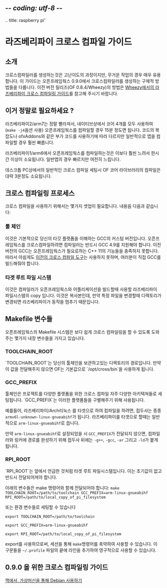 ## -*- coding: utf-8 -*-
.. title: raspberry pi'


라즈베리파이 크로스 컴파일 가이드
============

## 소개

크로스컴파일러를 생성하는것은 고난이도의 과정이지만, 무거운 작업의 경우 매우 유용합니다.
이 가이드는 오픈프레임웍스 0.9.0에서 크로스컴파일러를 생성하는 구체적 방법들을 다룹니다. 이전 버전 릴리즈(OF 0.8.4/Wheezy)의 방법은 [Wheezy에서의 라즈베리파이 크로스 컴파일링 가이드](Raspberry-Pi-Cross-compiling-guide-Wheezy.html)를 참고해 주시기 바랍니다.

## 이거 정말로 필요하세요 ?

라즈베리파이2/arm7는 정말 빨라져서, 네이티브상에서 코어 4개를 모두 사용하여(`make -j4`옴션 사용) 오픈프레임웍스를 컴파일할 경우 15분 정도면 됩니다. 코드의 복잡도나 ofxAddons와 같은 부가 코드를 사용하기에 따라 다르지만 일반적으로 앱을 컴파일할 경우 훨씬 빠릅니다.

라즈베리파이1/arm6에서 오픈프레임웍스를 컴파일하는것은 이보다 훨씬 느려서 한시간 이상이 소요됩니다. 일반앱의 경우 빠르지만 여전히 느립니다.

데스크톱 PC상에서의 일반적인 크로스 컴파일 세팅시 OF 코어 라이브러리의 컴파일은 대략 3분정도 소요됩니다.

## 크로스 컴파일링 프로세스

크로스 컴파일을 사용하기 위해서는 몇가지 셋업이 필요합니다. 내용음 다음과 같습니다:

<h3>툴 체인</h3>

이것은 기본적으로 당신의 타깃 플랫폼을 이해하는 GCC의 커스텀 버전입니다. 오픈프레임웍스를 크로스컴파일하려면 컴파일러는 반드시 GCC 4.9를 지원해야 합니다. 이전버전의 GCC는 오픈프레임웍스가 필요로하는 C++ 11의 기능들을 충족하지 못합니다. 따라서 아쉽게도 [이전의 크로스 컴파일 도구](https://github.com/raspberrypi/tools)는 사용하지 못하며, 여러분이 직접 GCC를 빌드해줘야 합니다.

<!--<h3>Target Root File System</h3>-->
<h3>타겟 루트 파일 시스템</h3>
<!--This is a copy of the RPI's file system that the compiler will use to build openFrameworks and applications. It is a copy because you will need to manipulate certain files that if changed directly would cause the RPI to stop working.-->
이것은 컴파일러가 오픈프레임웍스와 어플리케이션을 빌드할때 사용할 라즈베리파이 파일시스템의 copy 입니다. 이것은 복사본인데, 만약 특정 파일을 변경할때 디렉토리가 변경되면 라즈베리파이가 동작을 멈추기 때문입니다.

## Makefile 변수들
<!--The openFrameworks Makefile system has some built-in variables that allow for easier cross-compiling. -->
오픈프레임웍스의 Makefile 시스템은 보다 쉽게 크로스 컴파일링을 할 수 있도록 도와주는 몇가지 내장 변수들을 가지고 있습니다.

<h3>TOOLCHAIN_ROOT</h3>
`TOOLCHAIN_ROOT`는 당신의 툴체인을 보관하고있는 디렉토리의 경로입니다. 만약 이 값을 전달해주지 않으면 OF는 기본값으로 `/opt/cross/bin`을 사용하게 됩니다.

<h3>GCC_PREFIX</h3>
<!--A toolchain is often set up with multiple architectures in order to cross-compile a project for multiple platforms. `GCC_PREFIX` is used to differentiate between these platforms.-->
툴체인은 프로젝트를 다양한 플랫폼을 위한 크로스 컴파일 자주 다양한 아키텍쳐들로 세팅됩니다. `GCC_PREFIX`는 이러한 플랫폼들을 구별해주기 위해 사용됩니다.

<!--For example, to compile for an RPI/Arch Linux target the prefix is often `armv6l-unknown-linux-gnueabihf`. For Raspbian it is commonly `arm-linux-gnueabihf`-->

예를들어, 라즈베리파이/Arch리눅스 를 타겟으로 하여 컴파일을 하려면, 접두사는 종종 `armv6l-unknown-linux-gnueabihf`가 됩니다. 라즈베리파이를 타겟으로 할때는 일반적으로 `arm-linux-gnueabihf`로 씁니다.

<!--If `GCC_PREFIX` is not passed in `arm-linux-gnueabihf` is assumed. The prefix is then added to `-g++`, `-gcc`, `-ar` and `-ld` to complete the paths to the compiler and linkers.-->
만약 `arm-linux-gnueabihf`로 설정되었을 시 `GCC_PREFIX`가 전달되지 않으면, 컴파일러와 링커에 경로를 완성하기 위해 접두사 뒤에는 `-g++`, `-gcc`, `-ar` 그리고 `-ld`가 붙게 됩니다.

<h3>RPI_ROOT</h3>
<!--`RPI_ROOT` is the Target Root File System previously described. This is required to be passed in and there is no default value.-->
`RPI_ROOT`는 앞에서 언급한 것처럼 타겟 루트 파일시스템입니다. 이는 초기값이 없고 반드시 전달되어져야 합니다.
<!--These variables are either passed in with the make command:-->

아래의 변수들은 make 명령어와 함께 전달되어야 합니다:
`make TOOLCHAIN_ROOT=/path/to/toolchain GCC_PREFIX=arm-linux-gnueabihf RPI_ROOT=/path/to/local_copy_of_pi_filesystem`

<!--or set via environmental variables-->
또는 환경 변수들로 세팅할 수 있습니다

`export TOOLCHAIN_ROOT=/path/to/toolchain`

`export GCC_PREFIX=arm-linux-gnueabihf`

`export RPI_ROOT=/path/to/local_copy_of_pi_filesystem`


<!--Using export allows you just use the shorter `make` command throughout a session. You can make these variables permanent by adding the export lines to the end of `~/.profile`.-->
export를 사용하므로써, 세션을 통해 `make`명령어를 축약하여 사용할 수 있습니다. 이 구문들을 `~/.profile` 파일의 끝에 라인을 추가하여 영구적으로 사용할 수 있습니다.

## 0.9.0 을 위한 크로스 컴파일링 가이드 
[맥에서, 가상머신을 통해 Debian 사용하기](http://forum.openframeworks.cc/t/cross-compiler-for-of-0-9-0-jessie-arm6-rpi1)

